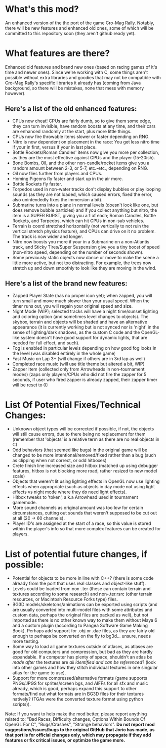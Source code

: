 # What's this mod?
An enhanced version of the the port of the game Cro-Mag Rally.
Notably, there will be new features and enhanced old ones, some of which will be committed to this repository soon (they aren't github ready yet).

# What features are there?
Enhanced old features and brand new ones (based on racing games of it's time and newer ones). 
Since we're working with C, some things aren't possible without extra libraries and goodies that may not be compatible with Cro-Mag Rally's specific libraries it already has
(coming from Java background, so there will be mistakes, none that mess with memory however).

## Here's a list of the old enhanced features:

- CPUs now cheat! CPUs are fairly dumb, so to give them some edge, they can turn invisible, have random boosts at any time, and their cars are enhanced randomly at the start, plus more little things.
- CPUs now fire throwable items slower or faster depending on RNG.
- Nitro is now dependent on placement in the race: You get less nitro time if your in first, versus if your in last place.
- Bottle Rockets/Roman Candles' items now give you more per collection, as they are the most effective against CPUs and the player (15-20ish).
- Bone Bombs, Oil, and the other non-candle/rocket items give you a random amount between 2-3, or 5-7, etc.-etc., depending on RNG.
- Oil now flies further from players and CPUs.
- Homing Pigeons fly faster and start up in the air more.
- Bottle Rockets fly faster.
- Torpedos used in non-water tracks don't display bubbles or play looping sounds (as they are not loaded, which caused errors, fixed the error, also unintendedly fixes the immersion a bit).
- Submarine turns into a plane in normal levels (doesn't look like one, but does remove bubble particles) and if you collect anything but nitro, the item is a SUPER BURST, giving you a 1 of each; Roman Candles, Bottle Rockets, and Torpedos, which can hit CPUs in non-sub vehicles.
- Terrain is coord stretched horizontally (not vertically to not ruin the vertical stretch physics feature), and CPUs can drive on it no problem. The track is now wider and longer.
- Nitro now boosts you more if your in a Submarine on a non-Atlantis track, and Sticky Tires/Super Suspension give you a tiny boost of speed (non-nitro speed, depending on the number of seconds shown).
- Some previously static objects now dance or move to make the scene a little more active, but not too distracting. For example, the trees now stretch up and down smoothly to look like they are moving in the wind.

## Here's a list of the brand new features:
- Zapped Player State (has no proper icon yet); when zapped, you will turn small and move much slower than your usual speed. When the timer runs out, you will regain your original speed and size.
- Night Mode (WIP); selected tracks will have a night time/sunset lighting and coloring option (and sometimes level changes to objects). The skybox, terrain and objects will be shaded and have an alternative appearance (it is currently working but is not synced nor is 'night' in the sense of lighting/dark shadows, as the custom C code and the OpenGL-like system doesn't have good support for dynamic lights, that are needed for full effect, and such).
- Fog is enabled in particular levels depending on how good fog looks in the level (was disabled entirely in the whole game)
- Fast Music on Lap 3+ (will change if others are in 3rd lap as well)
- Completed race music (will use title theme but altered a bit, WIP)
- Zapper Item (collected only from Arrowheads in non-tournament modes) (zaps only players/CPUs who did not fire the zapper for 5 seconds, if user who fired zapper is already zapped, their zapper timer will be reset to 0)

# List Of Potential Fixes/Technical Changes:
- Unknown object types will be corrected if possible, if not, the objects will still cause errors, due to there being no replacement for them (remember that 'objects' is a relative term as there are no real objects in C)
- Odd behaviors (that seemed like bugs) in the original game will be changed to be more intentional/removed/fixed rather than a bug (such as clipping when not correct, or odd hitboxes)
- Crete finish line increased size and hitbox (matched up using debugger features, hitbox is not blocking more road, rather resized to new model scale)
- Objects that weren't lit using lighting effects in OpenGL now use lighting effects when appropriate (such as objects in day mode not using light effects vs night mode where they do need light effects).
- Hitbox tweaks to 'token', a.k.a Arrowhead used in tournament gamemode.
- More sound channels as original amount was too low for certain circumstances, cutting out sounds that weren't supposed to be cut out at all (20 -> 60 channels).
- Player ID's are assigned at the start of a race, so this value is stored within the player's info so that more complex features can be created for players.
  
# List of potential future changes, if possible:
- Potential for objects to be more in line with C++? (there is some code already from the port that uses real classes and object-like stuff).
- Levels could be loaded from non-.ter (these can contain terrain and textures according to some research) and non-.ter.rsrc (other terrain resources, or Macintosh Resource Forks type) files.
- BG3D models/skeletons/animations can be exported using scripts (and are usually converted into multi-model files with some attributes and custom data, perhaps the original files are packed as well), but not imported as there is no other known way to make them without Maya 6 and a custom plugin (according to Pangea Software Game Making Book). Perhaps add support for .obj or .dae files, as they are fairly old enough to perhaps be converted on the fly to bg3d... unsure, needs more testing.
- Some way to load all game textures outside of atlases, as atlases are good for old computers and compression, but bad as they are hardly expandable. If a computer has plenty of space, shouldn't an atlas be *made after* the textures are *all identified and can be referenced*? (look into other games and how they stitch individual textures in one singular atlas for the game to use).
- Support for more compressed/alternative formats (game supports PNGs/JPGS for sprites/screen bgs, and AIFFs for all sfx and music already, which is good, perhaps expand this support to other formats/find out what formats are in BG3D files for their textures natively? (TGAs were the converted texture format using python scripts)).

Note:
If you want to help make the mod better, please report anything related to: "Bad Races, Difficulty changes, Options Within Bounds Of OpenGL For C", "Bugs/Crashes", "Strange behaviors".
**Do not report mod suggestions/issues/bugs to the original GitHub that Jorio has made, as that port is for official changes only, which may propagate if they add features or fix critical issues, or optimize the game more.**
